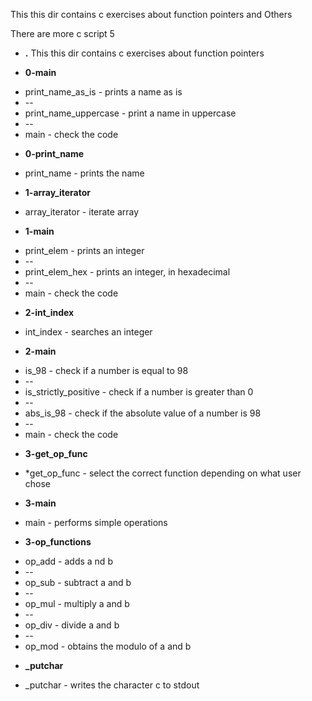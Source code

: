 This this dir contains c exercises about function pointers and Others

There are more c script
5
- **.**
This this dir contains c exercises about function pointers

- **0-main**
*  print_name_as_is - prints a name as is
* --
*  print_name_uppercase - print a name in uppercase
* --
*  main - check the code

- **0-print_name**
*  print_name - prints the name

- **1-array_iterator**
*  array_iterator - iterate array

- **1-main**
*  print_elem - prints an integer
* --
*  print_elem_hex - prints an integer, in hexadecimal
* --
*  main - check the code

- **2-int_index**
*  int_index - searches an integer

- **2-main**
*  is_98 - check if a number is equal to 98
* --
*  is_strictly_positive - check if a number is greater than 0
* --
*  abs_is_98 - check if the absolute value of a number is 98
* --
*  main - check the code

- **3-get_op_func**
*  *get_op_func - select the correct function depending on what user chose

- **3-main**
*  main - performs simple operations

- **3-op_functions**
*  op_add - adds a nd b
* --
*  op_sub - subtract a and b
* --
*  op_mul - multiply a and b
* --
*  op_div - divide a and b
* --
*  op_mod - obtains the modulo of a and b

- **_putchar**
*  _putchar - writes the character c to stdout

